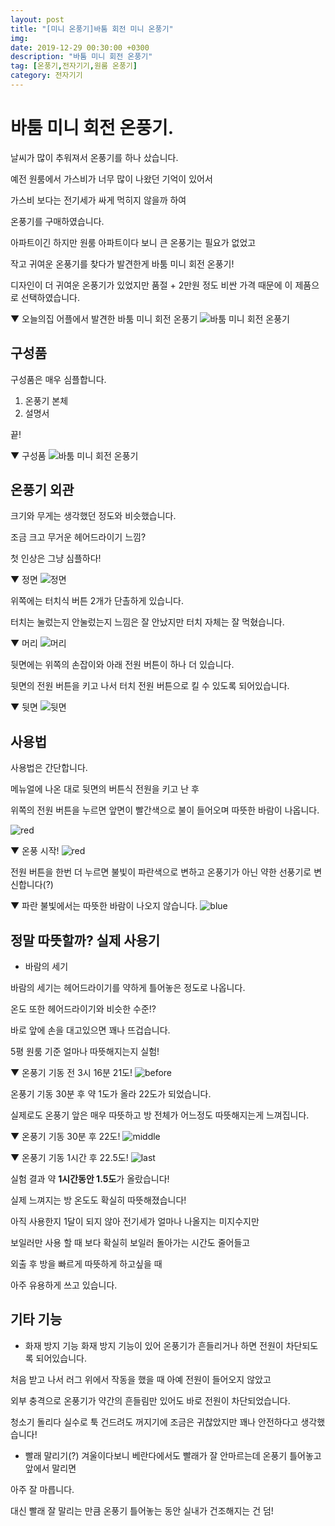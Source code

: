 ```yaml
---
layout: post
title: "[미니 온풍기]바툼 회전 미니 온풍기"
img: 
date: 2019-12-29 00:30:00 +0300
description: "바툼 미니 회전 온풍기"
tag: [온풍기,전자기기,원룸 온풍기]
category: 전자기기
---
```


# 바툼 미니 회전 온풍기.

날씨가 많이 추워져서 온풍기를 하나 샀습니다.

예전 원룸에서 가스비가 너무 많이 나왔던 기억이 있어서

 가스비 보다는 전기세가 싸게 먹히지 않을까 하여 
 
온풍기를 구매하였습니다.

아파트이긴 하지만 원룸 아파트이다 보니 큰 온풍기는 필요가 없었고

작고 귀여운 온풍기를 찾다가 발견한게 바툼 미니 회전 온풍기!

디자인이 더 귀여운 온풍기가 있었지만 품절 + 2만원 정도 비싼 가격 때문에 이 제품으로 선택하였습니다.

▼ 오늘의집 어플에서 발견한 바툼 미니 회전 온풍기
![바툼 미니 회전 온풍기]({{site.url}}/assets/img/20191229/main.jpg)

## 구성품

구성품은 매우 심플합니다.

1. 온풍기 본체
2. 설명서

끝!

▼ 구성품
![바툼 미니 회전 온풍기]({{site.url}}/assets/img/20191229/goosung.jpg)

## 온풍기 외관

크기와 무게는 생각했던 정도와 비슷했습니다.

조금 크고 무거운 헤어드라이기 느낌?

첫 인상은 그냥 심플하다!

▼ 정면
![정면]({{site.url}}/assets/img/20191229/front.jpg)

위쪽에는 터치식 버튼 2개가 단촐하게 있습니다.

터치는 눌렀는지 안눌렀는지 느낌은 잘 안났지만 터치 자체는 잘 먹혔습니다.

▼ 머리
![머리]({{site.url}}/assets/img/20191229/head.jpg)

뒷면에는 위쪽의 손잡이와 아래 전원 버튼이 하나 더 있습니다.

뒷면의 전원 버튼을 키고 나서 터치 전원 버튼으로 킬 수 있도록 되어있습니다.

▼ 뒷면
![뒷면]({{site.url}}/assets/img/20191229/back.jpg)

## 사용법

사용법은 간단합니다. 

메뉴얼에 나온 대로 뒷면의 버튼식 전원을 키고 난 후

위쪽의 전원 버튼을 누르면 앞면이 빨간색으로 불이 들어오며 따뜻한 바람이 나옵니다.

![red]({{site.url}}/assets/img/20191229/manual.jpg)

▼ 온풍 시작!
![red]({{site.url}}/assets/img/20191229/red.jpg)

전원 버튼을 한번 더 누르면 불빛이 파란색으로 변하고 온풍기가 아닌 약한 선풍기로 변신합니다(?)

▼ 파란 불빛에서는 따뜻한 바람이 나오지 않습니다.
![blue]({{site.url}}/assets/img/20191229/blue.jpg)

## 정말 따뜻할까? 실제 사용기

 * 바람의 세기
 
 바람의 세기는 헤어드라이기를 약하게 틀어놓은 정도로 나옵니다.
 
 온도 또한 헤어드라이기와 비슷한 수준!?
 
 바로 앞에 손을 대고있으면 꽤나 뜨겁습니다.
 
 5평 원룸 기준 얼마나 따뜻해지는지 실험!
 
 ▼ 온풍기 기동 전 3시 16분 21도!
 ![before]({{site.url}}/assets/img/20191229/before.jpg)

 온풍기 기동 30분 후 약 1도가 올라 22도가 되었습니다.
 
 실제로도 온풍기 앞은 매우 따뜻하고 방 전체가 어느정도 따뜻해지는게 느껴집니다.
 
 ▼ 온풍기 기동 30분 후 22도!
 ![middle]({{site.url}}/assets/img/20191229/middle.jpg)
 
  ▼ 온풍기 기동 1시간 후 22.5도!
 ![last]({{site.url}}/assets/img/20191229/last.jpg)
 
 실험 결과 약 **1시간동안 1.5도**가 올랐습니다!
 
 실제 느껴지는 방 온도도 확실히 따뜻해졌습니다!
 
 아직 사용한지 1달이 되지 않아 전기세가 얼마나 나올지는 미지수지만
 
 보일러만 사용 할 때 보다 확실히 보일러 돌아가는 시간도 줄어들고 
 
 외출 후 방을 빠르게 따뜻하게 하고싶을 때
 
 아주 유용하게 쓰고 있습니다.
 
 

## 기타 기능

 * 화재 방지 기능
  화재 방지 기능이 있어 온풍기가 흔들리거나 하면 전원이 차단되도록 되어있습니다.
  
  처음 받고 나서 러그 위에서 작동을 했을 때 아예 전원이 들어오지 않았고
  
  외부 충격으로 온풍기가 약간의 흔들림만 있어도 바로 전원이 차단되었습니다.
  
  청소기 돌리다 실수로 툭 건드려도 꺼지기에 조금은 귀찮았지만 꽤나 안전하다고 생각했습니다!
  
 * 빨래 말리기(?)
  겨울이다보니 베란다에서도 빨래가 잘 안마르는데 온풍기 틀어놓고 앞에서 말리면
  
  아주 잘 마릅니다.
  
  대신 빨래 잘 말리는 만큼 온풍기 틀어놓는 동안 실내가 건조해지는 건 덤! 



  

  



